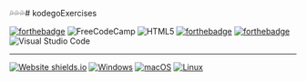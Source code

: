 💦💦💦# kodegoExercises

[![forthebadge](https://forthebadge.com/images/badges/uses-html.svg)](https://forthebadge.com)  ![FreeCodeCamp](https://img.shields.io/badge/Freecodecamp-%23123.svg?&style=for-the-badge&logo=freecodecamp&logoColor=green)  ![HTML5](https://img.shields.io/badge/html5-%23E34F26.svg?style=for-the-badge&logo=html5&logoColor=white)  [![forthebadge](https://forthebadge.com/images/badges/powered-by-black-magic.svg)](https://forthebadge.com)  [![forthebadge](https://forthebadge.com/images/badges/you-didnt-ask-for-this.svg)](https://forthebadge.com) ![Visual Studio Code](https://img.shields.io/badge/Visual%20Studio%20Code-0078d7.svg?style=for-the-badge&logo=visual-studio-code&logoColor=white)
___
[![Website shields.io](https://img.shields.io/website-up-down-green-red/http/shields.io.svg)](http://shields.io/)  [![Windows](https://svgshare.com/i/ZhY.svg)](https://svgshare.com/i/ZhY.svg)  [![macOS](https://svgshare.com/i/ZjP.svg)](https://svgshare.com/i/ZjP.svg)  [![Linux](https://svgshare.com/i/Zhy.svg)](https://svgshare.com/i/Zhy.svg)
